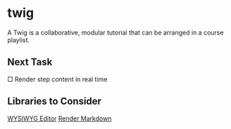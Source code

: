 # twig

A Twig is a collaborative, modular tutorial that can be arranged in a course playlist.

## Next Task
□ Render step content in real time

## Libraries to Consider
[WYSIWYG Editor](https://github.com/sstur/react-rte)
[Render Markdown](https://github.com/rexxars/react-markdown)
